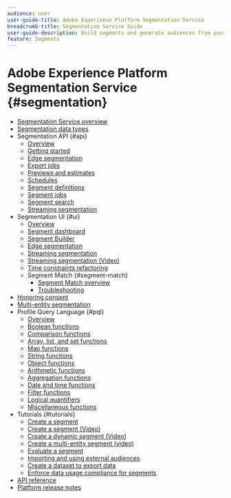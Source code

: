 ```yaml
---
audience: user
user-guide-title: Adobe Experience Platform Segmentation Service
breadcrumb-title: Segmentation Service Guide
user-guide-description: Build segments and generate audiences from your Real-time Customer Profile data.
feature: Segments
---
```


# Adobe Experience Platform Segmentation Service {#segmentation}

- [Segmentation Service overview](home.md)
- [Segmentation data types](data-types.md)
- Segmentation API {#api}
    - [Overview](api/overview.md)
    - [Getting started](api/getting-started.md)
    - [Edge segmentation](api/edge-segmentation.md)
    - [Export jobs](api/export-jobs.md)
    - [Previews and estimates](api/previews-and-estimates.md)
    - [Schedules](api/schedules.md)
    - [Segment definitions](api/segment-definitions.md)
    - [Segment jobs](api/segment-jobs.md)
    - [Segment search](api/segment-search.md)
    - [Streaming segmentation](api/streaming-segmentation.md)
- Segmentation UI {#ui}
    - [Overview](ui/overview.md)
    - [Segment dashboard](ui/segment-dashboard.md)
    - [Segment Builder](ui/segment-builder.md)
    - [Edge segmentation](ui/edge-segmentation.md)
    - [Streaming segmentation](ui/streaming-segmentation.md)
    - [Streaming segmentation (Video)](video/streaming-segmentation-overview.md)
    - [Time constraints refactoring](ui/segment-refactoring.md)
    - Segment Match {#segment-match}
      - [Segment Match overview](ui/segment-match/overview.md) 
      - [Troubleshooting](ui/segment-match/troubleshooting.md)
- [Honoring consent](consents.md)
- [Multi-entity segmentation](multi-entity-segmentation.md)
- Profile Query Language {#pql}
  - [Overview](pql/overview.md)
  - [Boolean functions](pql/boolean-functions.md)
  - [Comparison functions](pql/comparison-functions.md)
  - [Array, list, and set functions](pql/array-functions.md)
  - [Map functions](pql/map-functions.md)
  - [String functions](pql/string-functions.md)
  - [Object functions](pql/object-functions.md)
  - [Arithmetic functions](pql/arithmetic-functions.md)
  - [Aggregation functions](pql/aggregation-functions.md)
  - [Date and time functions](pql/datetime-functions.md)
  - [Filter functions](pql/filter-functions.md)
  - [Logical quantifiers](pql/logical-quantifiers.md)
  - [Miscellaneous functions](pql/misc-functions.md)
- Tutorials {#tutorials}
  - [Create a segment](tutorials/create-a-segment.md)
  - [Create a segment (Video)](video/create-segment.md)
  - [Create a dynamic segment (Video)](video/create-a-dynamic-segment.md)
  - [Create a multi-entity segment (video)](video/create-multi-entity-segments.md)
  - [Evaluate a segment](tutorials/evaluate-a-segment.md)
  - [Importing and using external audiences](tutorials/using-external-audiences.md)
  - [Create a dataset to export data](tutorials/create-dataset-export-segment.md)
  - [Enforce data usage compliance for segments](tutorials/governance.md)
- [API reference](https://www.adobe.io/experience-platform-apis/references/segmentation/)
- [Platform release notes](https://www.adobe.com/go/platform-release-notes-en)